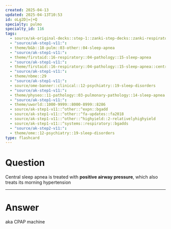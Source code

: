 ```yaml
---
created: 2025-04-13
updated: 2025-04-13T10:53
id: oLg2D|=|+Q
specialty: pulmo
specialty_id: 116
tags:
  - source/ak-original-decks::step-1::zanki-step-decks::zanki-respiratory::respiratory-pathology
  - "source/ak-step1-v11:": 
  - theme/b&b::18-pulm::03-other::04-sleep-apnea
  - "source/ak-step1-v11:": 
  - theme/firstaid::16-respiratory::04-pathology::15-sleep-apnea
  - "source/ak-step1-v11:": 
  - theme/firstaid::16-respiratory::04-pathology::15-sleep-apnea::central-sleep-apnea
  - "source/ak-step1-v11:": 
  - theme/nbme::29
  - "source/ak-step1-v11:": 
  - source/ome-banner::clinical::12-psychiatry::19-sleep-disorders
  - "source/ak-step1-v11:": 
  - theme/physeo::11-pathology::03-pulmonary-pathology::14-sleep-apnea
  - "source/ak-step1-v11:": 
  - theme/uworld::1000-9999::8000-8999::8286
  - source/ak-step1-v11::^other::^expn::bgadd
  - source/ak-step1-v11::^other::^fa-updates::fa2018
  - source/ak-step1-v11::^other::^highyield::2-relativelyhighyield
  - source/ak-step1-v11::^systems::respiratory::bgadds
  - "source/ak-step2-v11:": 
  - theme/ome::12-psychiatry::19-sleep-disorders
type: flashcard
---
```


# Question
Central sleep apnea is treated with **positive airway pressure**, which also treats its morning hypertension

---

# Answer
aka CPAP machine